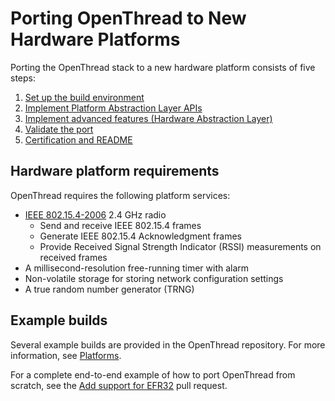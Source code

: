 # Porting OpenThread to New Hardware Platforms

Porting the OpenThread stack to a new hardware platform consists of five steps:

1.  [Set up the build environment](https://github.com/openthread/openthread/blob/main/doc/site/en/guides/porting/set-up-the-build-environment.md)
1.  [Implement Platform Abstraction Layer APIs](https://github.com/openthread/openthread/blob/main/doc/site/en/guides/porting/implement-platform-abstraction-layer-apis.md)
1.  [Implement advanced features (Hardware Abstraction Layer)](https://github.com/openthread/openthread/blob/main/doc/site/en/guides/porting/implement-advanced-features.md)
1.  [Validate the port](https://github.com/openthread/openthread/blob/main/doc/site/en/guides/porting/validate-the-port.md)
1.  [Certification and README](https://github.com/openthread/openthread/blob/main/doc/site/en/guides/porting/certification-and-readme.md)

## Hardware platform requirements

OpenThread requires the following platform services:

-   [IEEE 802.15.4-2006](https://standards.ieee.org/findstds/standard/802.15.4-2006.html)
    2.4 GHz radio
    -   Send and receive IEEE 802.15.4 frames
    -   Generate IEEE 802.15.4 Acknowledgment frames
    -   Provide Received Signal Strength Indicator (RSSI) measurements on
        received frames
-   A millisecond-resolution free-running timer with alarm
-   Non-volatile storage for storing network configuration settings
-   A true random number generator (TRNG)

## Example builds

Several example builds are provided in the OpenThread repository. For more
information, see [Platforms](https://openthread.io/platforms).

For a complete end-to-end example of how to port OpenThread from scratch, see
the [Add support for EFR32](https://github.com/openthread/openthread/pull/1592)
pull request.

